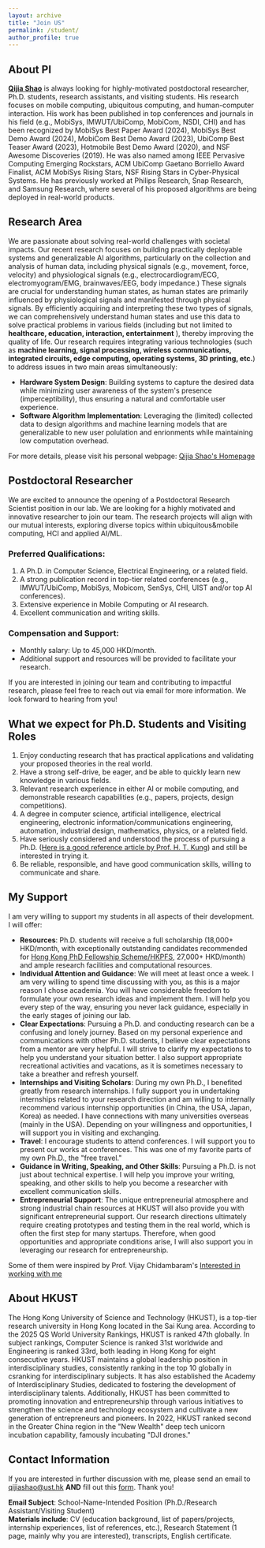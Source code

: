 ```yaml
---
layout: archive
title: "Join US"
permalink: /student/
author_profile: true
---
```


## About PI
[**Qijia Shao**](https://qijiashao.github.io/) is always looking for highly-motivated postdoctoral researcher, Ph.D. students, research assistants, and visiting students. His research focuses on mobile computing, ubiquitous computing, and human-computer interaction. His work has been published in top conferences and journals in his field (e.g., MobiSys, IMWUT/UbiComp, MobiCom, NSDI, CHI) and has been recognized by MobiSys Best Paper Award (2024), MobiSys Best Demo Award (2024), MobiCom Best Demo Award (2023), UbiComp Best Teaser Award (2023), Hotmobile Best Demo Award (2020), and NSF Awesome Discoveries (2019). He was also named among IEEE Pervasive Computing Emerging Rockstars, ACM UbiComp Gaetano Borriello Award Finalist, ACM MobiSys Rising Stars, NSF Rising Stars in Cyber-Physical Systems.  He has previously worked at Philips Research, Snap Research, and Samsung Research, where several of his proposed algorithms are being deployed in real-world products.

## Research Area
We are passionate about solving real-world challenges with societal impacts. Our recent research focuses on building practically deployable systems and generalizable AI algorithms, particularly on the collection and analysis of human data, including physical signals (e.g., movement, force, velocity) and physiological signals (e.g., electrocardiogram/ECG, electromyogram/EMG, brainwaves/EEG, body impedance.) These signals are crucial for understanding human states, as human states are primarily influenced by physiological signals and manifested through physical signals. By efficiently acquiring and interpreting these two types of signals, we can comprehensively understand human states and use this data to solve practical problems in various fields (including but not limited to **healthcare, education, interaction, entertainment** ), thereby improving the quality of life. Our research requires integrating various technologies (such as **machine learning, signal processing, wireless communications, integrated circuits, edge computing, operating systems, 3D printing, etc.**) to address issues in two main areas simultaneously: 
- **Hardware System Design**: Building systems to capture the desired data while minimizing user awareness of the system's presence (imperceptibility), thus ensuring a natural and comfortable user experience.
- **Software Algorithm Implementation**: Leveraging the (limited) collected data to design algorithms and machine learning models that are generalizable to new user polulation and enrionments while maintaining low computation overhead.

For more details, please visit his personal webpage: [Qijia Shao's Homepage](https://qijiashao.github.io)


## Postdoctoral Researcher
We are excited to announce the opening of a Postdoctoral Research Scientist position in our lab. We are looking for a highly motivated and innovative researcher to join our team. The research projects will align with our mutual interests, exploring diverse topics within ubiquitous&mobile computing, HCI and applied AI/ML. 

### Preferred Qualifications:
1. A Ph.D. in Computer Science, Electrical Engineering, or a related field.
2. A strong publication record in top-tier related conferences (e.g., IMWUT/UbiComp, MobiSys, Mobicom, SenSys, CHI, UIST and/or top AI conferences).
3. Extensive experience in Mobile Computing or AI research.
4. Excellent communication and writing skills.

### Compensation and Support:
* Monthly salary: Up to 45,000 HKD/month.
* Additional support and resources will be provided to facilitate your research.

If you are interested in joining our team and contributing to impactful research, please feel free to reach out via email for more information. We look forward to hearing from you!

## What we expect for Ph.D. Students and Visiting Roles
1. Enjoy conducting research that has practical applications and validating your proposed theories in the real world.
2. Have a strong self-drive, be eager, and be able to quickly learn new knowledge in various fields. 
3. Relevant research experience in either AI or mobile computing, and demonstrable research capabilities (e.g., papers, projects, design competitions). 
4. A degree in computer science, artificial intelligence, electrical engineering, electronic information/communications engineering, automation, industrial design, mathematics, physics, or a related field. 
5. Have seriously considered and understood the process of pursuing a Ph.D. ([Here is a good reference article by Prof. H. T. Kung](https://www.eecs.harvard.edu/htk/phdadvice/)) and still be interested in trying it. 
6. Be reliable, responsible, and have good communication skills, willing to communicate and share.

## My Support
I am very willing to support my students in all aspects of their development. I will offer:
- **Resources**: Ph.D. students will receive a full scholarship (18,000+ HKD/month, with exceptionally outstanding candidates recommended for [Hong Kong PhD Fellowship Scheme/HKPFS](https://fytgs.hkust.edu.hk/scholarships/hong-kong-phd-fellowship-scheme), 27,000+ HKD/month) and ample research facilities and computational resources.
- **Individual Attention and Guidance**: We will meet at least once a week. I am very willing to spend time discussing with you, as this is a major reason I chose academia. You will have considerable freedom to formulate your own research ideas and implement them. I will help you every step of the way, ensuring you never lack guidance, especially in the early stages of joining our lab.
- **Clear Expectations**: Pursuing a Ph.D. and conducting research can be a confusing and lonely journey. Based on my personal experience and communications with other Ph.D. students, I believe clear expectations from a mentor are very helpful. I will strive to clarify my expectations to help you understand your situation better. I also support appropriate recreational activities and vacations, as it is sometimes necessary to take a breather and refresh yourself.
- **Internships and Visiting Scholars**: During my own Ph.D., I benefited greatly from research internships. I fully support you in undertaking internships related to your research direction and am willing to internally recommend various internship opportunities (in China, the USA, Japan, Korea) as needed. I have connections with many universities overseas (mainly in the USA). Depending on your willingness and opportunities, I will support you in visiting and exchanging.
- **Travel**: I encourage students to attend conferences. I will support you to present our works at conferences. This was one of my favorite parts of my own Ph.D., the "free travel."
- **Guidance in Writing, Speaking, and Other Skills**: Pursuing a Ph.D. is not just about technical expertise. I will help you improve your writing, speaking, and other skills to help you become a researcher with excellent communication skills.
- **Entrepreneurial Support**: The unique entrepreneurial atmosphere and strong industrial chain resources at HKUST will also provide you with significant entrepreneurial support. Our research directions ultimately require creating prototypes and testing them in the real world, which is often the first step for many startups. Therefore, when good opportunities and appropriate conditions arise, I will also support you in leveraging our research for entrepreneurship.

Some of them were inspired by Prof. Vijay Chidambaram's [Interested in working with me](https://www.cs.utexas.edu/~vijay/prospective-students.htm)

## About HKUST
The Hong Kong University of Science and Technology (HKUST), is a top-tier research university in Hong Kong located in the Sai Kung area. According to the 2025 QS World University Rankings, HKUST is ranked 47th globally. In subject rankings, Computer Science is ranked 31st worldwide and Engineering is ranked 33rd, both leading in Hong Kong for eight consecutive years.  HKUST maintains a global leadership position in interdisciplinary studies, consistently ranking in the top 10 globally in csranking for interdisciplinary subjects. It has also established the Academy of Interdisciplinary Studies, dedicated to fostering the development of interdisciplinary talents. Additionally, HKUST has been committed to promoting innovation and entrepreneurship through various initiatives to strengthen the science and technology ecosystem and cultivate a new generation of entrepreneurs and pioneers. In 2022, HKUST ranked second in the Greater China region in the "New Wealth" deep tech unicorn incubation capability, famously incubating "DJI drones."

## Contact Information
If you are interested in further discussion with me, please send an email to qijiashao@ust.hk **AND** fill out this [form](https://forms.gle/QACWuB7QN9fsGiFw6). Thank you!  
 
**Email Subject**: School-Name-Intended Position (Ph.D./Research Assistant/Visiting Student)  
**Materials include**: CV (education background, list of papers/projects, internship experiences, list of references, etc.), Research Statement (1 page, mainly why you are interested), transcripts, English certificate.





